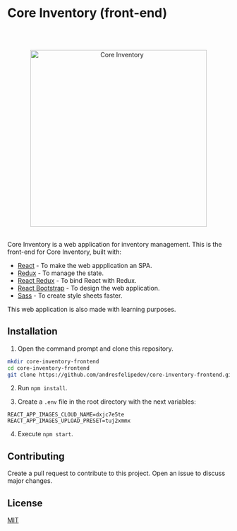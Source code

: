 # Core Inventory (front-end)

<br>
<br>
<p align="center">
    <img src="https://raw.githubusercontent.com/andresfelipedev/core-inventory-frontend/570554c0aceefdc50d100b8eaac0928ea5248829/src/assets/images/core-inventory-logo.svg" alt="Core Inventory" width="400">   
</div>
<br>
<br>

Core Inventory is a web application for inventory management. This is the front-end for Core Inventory, built with:

* [React](https://reactjs.org) - To make the web appplication an SPA.
* [Redux](https://redux.js.org) - To manage the state.
* [React Redux](https://react-redux.js.org) - To bind React with Redux.
* [React Bootstrap](https://react-bootstrap.github.io) - To design the web application.
* [Sass](https://sass-lang.com) - To create style sheets faster.


This web application is also made with learning purposes.

## Installation

1. Open the command prompt and clone this repository.
```bash
mkdir core-inventory-frontend
cd core-inventory-frontend
git clone https://github.com/andresfelipedev/core-inventory-frontend.git
```

2. Run `npm install`.

3. Create a `.env` file in the root directory with the next variables:
```
REACT_APP_IMAGES_CLOUD_NAME=dxjc7e5te
REACT_APP_IMAGES_UPLOAD_PRESET=tuj2xmmx
```

4. Execute `npm start`.

## Contributing

Create a pull request to contribute to this project. Open an issue to discuss major changes.

## License

[MIT](https://choosealicense.com/licenses/mit/)